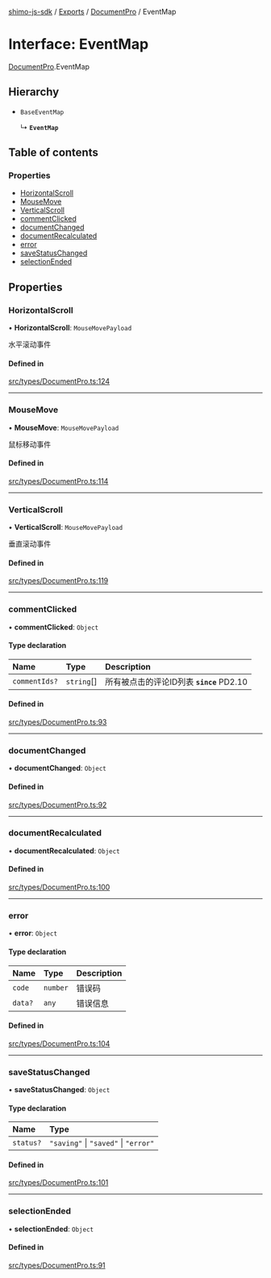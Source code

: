 [shimo-js-sdk](../README.md) / [Exports](../modules.md) / [DocumentPro](../modules/DocumentPro.md) / EventMap

# Interface: EventMap

[DocumentPro](../modules/DocumentPro.md).EventMap

## Hierarchy

- `BaseEventMap`

  ↳ **`EventMap`**

## Table of contents

### Properties

- [HorizontalScroll](DocumentPro.EventMap.md#horizontalscroll)
- [MouseMove](DocumentPro.EventMap.md#mousemove)
- [VerticalScroll](DocumentPro.EventMap.md#verticalscroll)
- [commentClicked](DocumentPro.EventMap.md#commentclicked)
- [documentChanged](DocumentPro.EventMap.md#documentchanged)
- [documentRecalculated](DocumentPro.EventMap.md#documentrecalculated)
- [error](DocumentPro.EventMap.md#error)
- [saveStatusChanged](DocumentPro.EventMap.md#savestatuschanged)
- [selectionEnded](DocumentPro.EventMap.md#selectionended)

## Properties

### HorizontalScroll

• **HorizontalScroll**: `MouseMovePayload`

水平滚动事件

#### Defined in

[src/types/DocumentPro.ts:124](https://github.com/shimohq/shimo-js-sdk/blob/901dedd/src/types/DocumentPro.ts#L124)

___

### MouseMove

• **MouseMove**: `MouseMovePayload`

鼠标移动事件

#### Defined in

[src/types/DocumentPro.ts:114](https://github.com/shimohq/shimo-js-sdk/blob/901dedd/src/types/DocumentPro.ts#L114)

___

### VerticalScroll

• **VerticalScroll**: `MouseMovePayload`

垂直滚动事件

#### Defined in

[src/types/DocumentPro.ts:119](https://github.com/shimohq/shimo-js-sdk/blob/901dedd/src/types/DocumentPro.ts#L119)

___

### commentClicked

• **commentClicked**: `Object`

#### Type declaration

| Name | Type | Description |
| :------ | :------ | :------ |
| `commentIds?` | `string`[] | 所有被点击的评论ID列表  **`since`** PD2.10 |

#### Defined in

[src/types/DocumentPro.ts:93](https://github.com/shimohq/shimo-js-sdk/blob/901dedd/src/types/DocumentPro.ts#L93)

___

### documentChanged

• **documentChanged**: `Object`

#### Defined in

[src/types/DocumentPro.ts:92](https://github.com/shimohq/shimo-js-sdk/blob/901dedd/src/types/DocumentPro.ts#L92)

___

### documentRecalculated

• **documentRecalculated**: `Object`

#### Defined in

[src/types/DocumentPro.ts:100](https://github.com/shimohq/shimo-js-sdk/blob/901dedd/src/types/DocumentPro.ts#L100)

___

### error

• **error**: `Object`

#### Type declaration

| Name | Type | Description |
| :------ | :------ | :------ |
| `code` | `number` | 错误码 |
| `data?` | `any` | 错误信息 |

#### Defined in

[src/types/DocumentPro.ts:104](https://github.com/shimohq/shimo-js-sdk/blob/901dedd/src/types/DocumentPro.ts#L104)

___

### saveStatusChanged

• **saveStatusChanged**: `Object`

#### Type declaration

| Name | Type |
| :------ | :------ |
| `status?` | ``"saving"`` \| ``"saved"`` \| ``"error"`` |

#### Defined in

[src/types/DocumentPro.ts:101](https://github.com/shimohq/shimo-js-sdk/blob/901dedd/src/types/DocumentPro.ts#L101)

___

### selectionEnded

• **selectionEnded**: `Object`

#### Defined in

[src/types/DocumentPro.ts:91](https://github.com/shimohq/shimo-js-sdk/blob/901dedd/src/types/DocumentPro.ts#L91)
